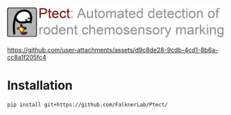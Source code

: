 ![alt text](https://github.com/FalknerLab/Ptect/blob/main/resources/ptect_banner.png)

https://github.com/user-attachments/assets/d9c8de28-9cdb-4cd1-8b6a-cc8a1f205fc4

# Installation
`pip install git+https://github.com/FalknerLab/Ptect/`
